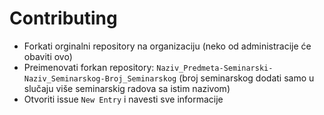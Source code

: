 # Contributing

* Forkati orginalni repository na organizaciju (neko od administracije će obaviti ovo)
* Preimenovati forkan repository: `Naziv_Predmeta-Seminarski-Naziv_Seminarskog-Broj_Seminarskog` (broj seminarskog dodati samo u slučaju više seminarskig radova sa istim nazivom)
* Otvoriti issue `New Entry` i navesti sve informacije
 